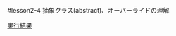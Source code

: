#lesson2-4
抽象クラス(abstract)、オーバーライドの理解

[実行結果](https://paiza.io/projects/VVOKlP4WURg7QqvN6YAU0Q "実行結果")